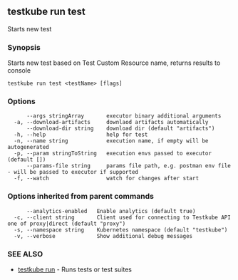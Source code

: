 ## testkube run test

Starts new test

### Synopsis

Starts new test based on Test Custom Resource name, returns results to console

```
testkube run test <testName> [flags]
```

### Options

```
      --args stringArray       executor binary additional arguments
  -a, --download-artifacts     downlaod artifacts automatically
      --download-dir string    download dir (default "artifacts")
  -h, --help                   help for test
  -n, --name string            execution name, if empty will be autogenerated
  -p, --param stringToString   execution envs passed to executor (default [])
      --params-file string     params file path, e.g. postman env file - will be passed to executor if supported
  -f, --watch                  watch for changes after start
```

### Options inherited from parent commands

```
      --analytics-enabled   Enable analytics (default true)
  -c, --client string       Client used for connecting to Testkube API one of proxy|direct (default "proxy")
  -s, --namespace string    Kubernetes namespace (default "testkube")
  -v, --verbose             Show additional debug messages
```

### SEE ALSO

* [testkube run](testkube_run.md)	 - Runs tests or test suites

